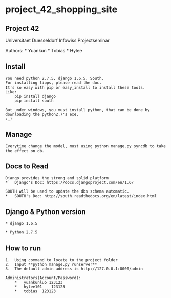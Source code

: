 project_42_shopping_site
========================

Project 42
-----------------------

Universitaet Duesseldorf Infowiss Projectseminar

Authors:
    * Yuankun
    * Tobias
    * Hylee

Install
-----------------------

    You need python 2.7.5, django 1.6.5, South.
    For installing tipps, please read the doc.
    It's so easy with pip or easy_install to install these tools.
    Like:
        pip install django
        pip install south

    But under windows, you must install python, that can be done by downloading the python2.7's exe.
    :_)

Manage
-----------------------

    Everytime change the model, must using python manage.py syncdb to take the effect on db.

Docs to Read
-----------------------

    Django provides the strong and solid platform
    *   Django's Doc: https://docs.djangoproject.com/en/1.6/

    SOUTH will be used to update the dbs schema automatic.
    *   SOUTH's Doc: http://south.readthedocs.org/en/latest/index.html

Django & Python version
-----------------------

    * django 1.6.5

    * Python 2.7.5

How to run
----------------------

    1.  Using command to locate to the project folder
    2.  Input **python manage.py runserver**
    3.  The default admin address is http://127.0.0.1:8000/admin

    Administrators(Account/Password):
        *   yuankunluo 123123
        *   hylee101    123123
        *   tobias  123123


